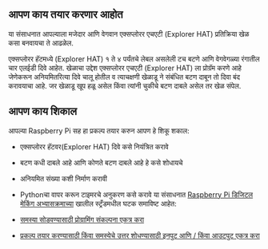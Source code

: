 ## आपण काय तयार करणार आहोत

या संसाधनात आपल्याला मजेदार आणि वेगवान एक्सप्लोरर एचएटी (Explorer HAT) प्रतिक्रिया खेळ कसा बनवायचा ते आढळेल.

एक्सप्लोरर हॅटमध्ये (Explorer HAT) १ ते ४ पर्यंतचे लेबल असलेली टच बटणे आणि वेगवेगळ्या रंगातील चार एलईडी दिवे आहेत. खेळाचा उद्देश एक्सप्लोरर एचएटी (Explorer HAT) ला प्रोग्रॅम करणे आहे जेणेकरून अनियमितरित्या दिवे चालू होतील व त्याचक्षणी खेळाडू ने संबंधित बटण दाबून तो दिवा बंद करावयाचा आहे. जर खेळाडू खूप हळू असेल किंवा त्यांनी चुकीचे बटण दाबले असेल तर खेळ संपेल.

## आपण काय शिकाल

आपल्या Raspberry Pi सह हा प्रकल्प तयार करुन आपण हे शिकू शकाल:

- एक्सप्लोरर हॅटवर(Explorer HAT) दिवे कसे नियंत्रित करावे
- बटण कधी दाबले आहे आणि कोणते बटण दाबले आहे हे कसे शोधायचे
- अनियमित संख्या कशी निर्माण करावी
- Pythonचा वापर करून टाइमरचे अनुकरण कसे करावे या संसाधनात [Raspberry Pi डिजिटल मेकिंग अभ्यासक्रमाच्या](https://www.raspberrypi.org/curriculum/) खालील स्ट्रँडमधील घटक समाविष्ट आहेत:

- [समस्या सोडवण्यासाठी प्रोग्रामिंग संकल्पना एकत्र करा](https://www.raspberrypi.org/curriculum/programming/builder)

- [प्रकल्प तयार करण्यासाठी किंवा समस्येचे उत्तर शोधण्यासाठी इनपुट आणि / किंवा आउटपुट एकत्र करा](https://www.raspberrypi.org/curriculum/physical-computing/builder)